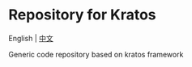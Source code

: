 
# Repository for Kratos

English | [中文](README.zh.md)

Generic code repository based on kratos framework
